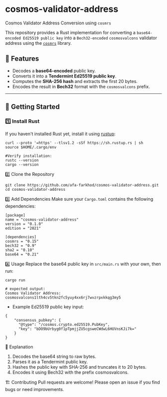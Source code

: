 # cosmos-validator-address
Cosmos Validator Address Conversion using `cosmrs`

This repository provides a Rust implementation for converting a `base64-encoded Ed25519 public key` into a `Bech32-encoded` `cosmosvalcons` validator address using the [`cosmrs`](https://docs.rs/cosmrs/latest/cosmrs/) library.

## 📌 Features
- Decodes a **base64-encoded** public key.
- Converts it into a **Tendermint Ed25519 public key**.
- Computes the **SHA-256 hash** and extracts the first 20 bytes.
- Encodes the result in **Bech32** format with the `cosmosvalcons` prefix.

---

## 🚀 Getting Started

### 1️⃣ **Install Rust**
If you haven't installed Rust yet, install it using [rustup](https://rustup.rs/):

```
curl --proto '=https' --tlsv1.2 -sSf https://sh.rustup.rs | sh
source $HOME/.cargo/env

#Verify installation:
rustc --version
cargo --version
```

2️⃣ Clone the Repository
```
git clone https://github.com/afa-farkhod/cosmos-validator-address.git
cd cosmos-validator-address
```

3️⃣ Add Dependencies
Make sure your `Cargo.toml` contains the following dependencies:
```
[package]
name = "cosmos-validator-address"
version = "0.1.0"
edition = "2021"

[dependencies]
cosmrs = "0.15"
bech32 = "0.9"
sha2 = "0.10"
base64 = "0.21"
```

4️⃣ Usage
Replace the base64 public key in `src/main.rs` with your own, then run:
```
cargo run

# expected output:
Cosmos Validator Address: cosmosvalcons1lth4cv5tkn2fc5yuy4xx6rj7wvzrpxkkqg3my5
```

- Example Ed25519 public key input:
```
{
    "consensus_pubkey": {
      "@type": "/cosmos.crypto.ed25519.PubKey",
      "key": "bDO9bUrbyg0f1pTpmjjZU5cgsweCWdwL6HUVnsKJi7k="
    }
}
```

📜 Explanation
1. Decodes the base64 string to raw bytes.
2. Parses it as a Tendermint public key.
3. Hashes the public key with SHA-256 and truncates it to 20 bytes.
4. Encodes it using Bech32 with the prefix cosmosvalcons.

🏗 Contributing
Pull requests are welcome! Please open an issue if you find bugs or need improvements.


